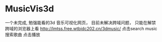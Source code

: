 # MusicVis3d
一个未完成, 勉强能看的3d 音乐可视化网页， 目前未解决跨域问题， 只能在解禁跨域的浏览器上看
http://lmtss.free.wtbidc202.cn/3dmusic/
点击search music搜索歌曲
点击播放
